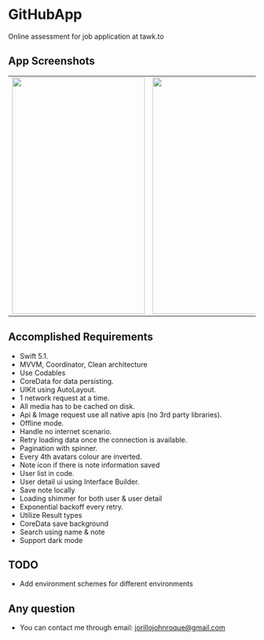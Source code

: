 # GitHubApp

Online assessment for job application at tawk.to

## App Screenshots

<table>
  <tr>
    <td><img src="https://i.imgur.com/IcKmc31.png" width=270 height=480></td>
    <td><img src="https://i.imgur.com/Qps0efA.png" width=270 height=480></td>
    <td><img src="https://i.imgur.com/XPqWXCm.png" width=270 height=480></td>
    <td><img src="https://i.imgur.com/lcqgbnW.png" width=270 height=480></td>
    <td><img src="https://i.imgur.com/iXXom5J.png" width=270 height=480></td>
  </tr>
 </table>

## Accomplished Requirements
- Swift 5.1.
- MVVM, Coordinator, Clean architecture
- Use Codables
- CoreData for data persisting.
- UIKit using AutoLayout.
- 1 network request at a time.
- All media has to be cached on disk.
- Api & Image request use all native apis (no 3rd party libraries).
- Offline mode.
- Handle no internet scenario.
- Retry loading data once the connection is available.
- Pagination with spinner.
- Every 4th avatars colour are inverted.
- Note icon if there is note information saved
- User list in code.
- User detail ui using Interface Builder.
- Save note locally
- Loading shimmer for both user & user detail
- Exponential backoff every retry.
- Utilize Result types
- CoreData save background
- Search using name & note
- Support dark mode

## TODO
- Add environment schemes for different environments

## Any question
- You can contact me through email: [jorillojohnroque@gmail.com](mailto:jorillojohnroque@gmail.com)